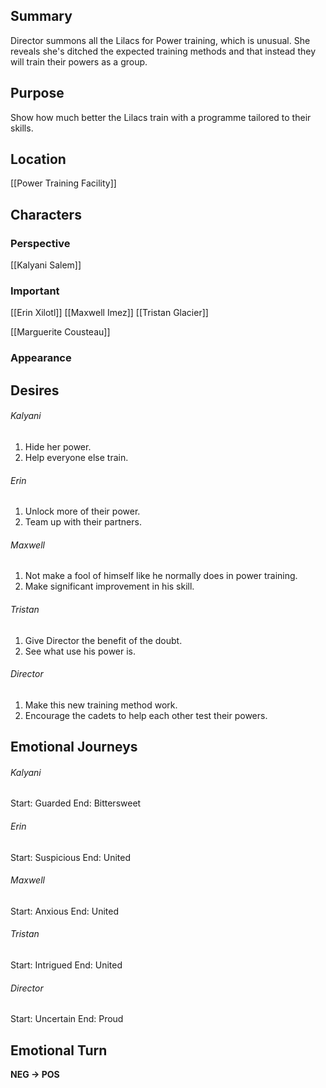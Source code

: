 ## Summary
Director summons all the Lilacs for Power training, which is unusual. She reveals she's ditched the expected training methods and that instead they will train their powers as a group.
## Purpose
Show how much better the Lilacs train with a programme tailored to their skills.
## Location
[[Power Training Facility]]
## Characters 
### Perspective
[[Kalyani Salem]]
### Important
[[Erin Xilotl]]
[[Maxwell Imez]]
[[Tristan Glacier]]

[[Marguerite Cousteau]]
### Appearance
## Desires
###### Kalyani
1. Hide her power.
2. Help everyone else train.
###### Erin
1. Unlock more of their power.
2. Team up with their partners.
###### Maxwell
1. Not make a fool of himself like he normally does in power training.
2. Make significant improvement in his skill.
###### Tristan
1. Give Director the benefit of the doubt.
2. See what use his power is.
###### Director
1. Make this new training method work.
2. Encourage the cadets to help each other test their powers.
## Emotional Journeys
###### Kalyani
Start: Guarded
End: Bittersweet
###### Erin
Start: Suspicious
End: United
###### Maxwell
Start: Anxious
End: United
###### Tristan
Start: Intrigued
End: United
###### Director
Start: Uncertain
End: Proud
## Emotional Turn
**NEG -> POS**